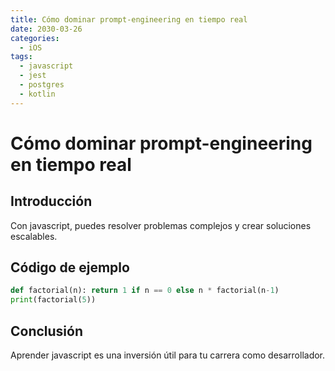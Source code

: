 ```yaml
---
title: Cómo dominar prompt-engineering en tiempo real
date: 2030-03-26
categories:
  - iOS
tags:
  - javascript
  - jest
  - postgres
  - kotlin
---
```


# Cómo dominar prompt-engineering en tiempo real

## Introducción

Con javascript, puedes resolver problemas complejos y crear soluciones escalables.

## Código de ejemplo

```python
def factorial(n): return 1 if n == 0 else n * factorial(n-1)
print(factorial(5))
```

## Conclusión

Aprender javascript es una inversión útil para tu carrera como desarrollador.